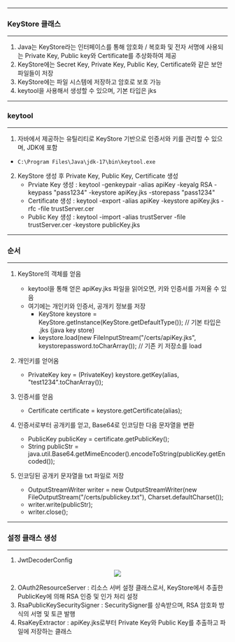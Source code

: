 -----
### KeyStore 클래스
-----
1. Java는 KeyStore라는 인터페이스를 통해 암호화 / 복호화 및 전자 서명에 사용되는 Private Key, Public key와 Certificate를 추상화하여 제공
2. KeyStore에는 Secret Key, Private Key, Public Key, Certificate와 같은 보안 파일들이 저장
3. KeyStore에는 파일 시스템에 저장하고 암호로 보호 가능
4. keytool을 사용해서 생성할 수 있으며, 기본 타입은 jks

-----
### keytool
-----
1. 자바에서 제공하는 유틸리티로 KeyStore 기반으로 인증서와 키를 관리할 수 있으며, JDK에 포함
  - ```C:\Program Files\Java\jdk-17\bin\keytool.exe```

2. KeyStore 생성 후 Private Key, Public Key, Certificate 생성
   - Prviate Key 생성 : keytool -genkeypair -alias apiKey -keyalg RSA -keypass "pass1234" -keystore apiKey.jks -storepass "pass1234"
   - Certificate 생성 : keytool -export -alias apiKey -keystore apiKey.jks -rfc -file trustServer.cer
   - Public Key 생성 : keytool -import -alias trustServer -file trustServer.cer -keystore publicKey.jks

-----
### 순서
-----
1. KeyStore의 객체를 얻음
   - keytool을 통해 얻은 apiKey.jks 파일을 읽어오면, 키와 인증서를 가져올 수 있음
   - 여기에는 개인키와 인증서, 공개키 정보를 저장
     + KeyStore keystore = KeyStore.getInstance(KeyStore.getDefaultType()); // 기본 타입은 .jks (java key store)
     + keystore.load(new FileInputStream("/certs/apiKey.jks", keystorepassword.toCharArray()); // 기존 키 저장소를 load

2. 개인키를 얻어옴
   - PrivateKey key = (PrivateKey) keystore.getKey(alias, "test1234".toCharArray());
  
3. 인증서를 얻음
   - Certificate certificate = keystore.getCertificate(alias);
  
4. 인증서로부터 공개키를 얻고, Base64로 인코딩한 다음 문자열을 변환
   - PublicKey publicKey = certificate.getPublicKey();
   - String publicStr = java.util.Base64.getMimeEncoder().encodeToString(publicKey.getEncoded());

5. 인코딩된 공개키 문자열을 txt 파일로 저장
   - OutputStreamWriter writer = new OutputStreamWriter(new FileOutputStream("/certs/publickey.txt"), Charset.defaultCharset());
   - writer.write(publicStr);
   - writer.close();

-----
### 설정 클래스 생성
-----
1. JwtDecoderConfig
<div align="center">
<img src="https://github.com/user-attachments/assets/0bf3207e-5386-4d90-98fb-64aa3d74f68a">
</div>

2. OAuth2ResourceServer : 리소스 서버 설정 클래스로서, KeyStore에서 추출한 PublicKey에 의해 RSA 인증 및 인가 처리 설정
3. RsaPublicKeySecuritySigner : SecuritySigner를 상속받으며, RSA 암호화 방식의 서명 및 토큰 발행
4. RsaKeyExtractor : apiKey.jks로부터 Private Key와 Public Key를 추출하고 파일에 저장하는 클래스



   

